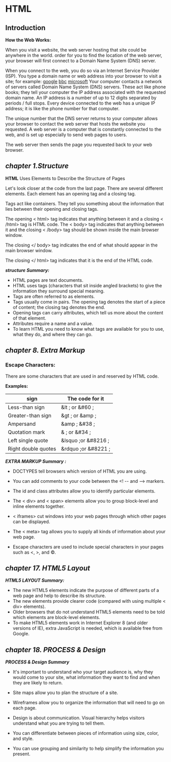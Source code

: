 # HTML

## __Introduction__

__How the Web Works:__

When you visit a website, the web server hosting that site could be anywhere in the world. 
order for you to find the location of the web server, your browser will first connect to a Domain Name System (DNS) server.

When you connect to the web,
you do so via an Internet Service
Provider (ISP). You type a
domain name or web address
into your browser to visit a site;
for example:
[google](http://google.com)
[bbc](http://bbc.co.uk.com)
[microsoft](http://microsoft.com.)
Your computer contacts a network of servers called Domain Name System (DNS) servers. These act like phone
books; they tell your computer
the IP address associated with
the requested domain name.
An IP address is a number
of up to 12 digits separated
by periods / full stops. Every
device connected to the web
has a unique IP address; it is
like the phone number for that
computer.

The unique number that the
DNS server returns to your
computer allows your browser
to contact the web server
that hosts the website you
requested. A web server is a
computer that is constantly
connected to the web, and is set
up especially to send web pages
to users.

The web server then sends the
page you requested back to your
web browser.

## *__chapter 1.Structure__*
**HTML** Uses Elements
to Describe the Structure of Pages

Let's look closer at the code from the last page.
There are several different elements. Each
element has an opening tag and a closing tag.

Tags act like containers. They tell you
something about the information that lies
between their opening and closing tags.

The opening < html> tag indicates that anything between it and a closing < /html> tag is HTML code.
The < body> tag indicates that anything between it and the closing
< /body> tag should be shown inside the main browser window.

The closing </ body> tag indicates the end of what should appear in the main browser window.

The closing </ html> tag indicates that it is the end of the HTML code.

_**structure Summary:**_
* HTML pages are text documents.
* HTML uses tags (characters that sit inside angled
brackets) to give the information they surround special
meaning.
* Tags are often referred to as elements.
* Tags usually come in pairs. The opening tag denotes
the start of a piece of content; the closing tag denotes
the end.
* Opening tags can carry attributes, which tell us more
about the content of that element.
* Attributes require a name and a value.
* To learn HTML you need to know what tags are
available for you to use, what they do, and where they
can go.

## *__chapter 8. Extra Markup__*

### __Escape Characters:__
There are some characters that are used in
and reserved by HTML code. 

__Examples:__

|sign   |The code for it|
|-------|------------|
|Less-than sign| &lt ; or &#60 ;|
|Greater-than sign|&gt ; or &amp ;|
| Ampersand|&amp ; &#38 ;|
| Quotation mark |& ; or &#34 ;|
| Left single quote |&lsquo ;or &#8216 ; |
| Right double quotes |&rdquo ;or &#8221 ;|

__*EXTRA MARKUP Summary :*__
* DOCTYPES tell browsers which version of HTML you
are using.

* You can add comments to your code between the
<! -- and --> markers.

* The id and class attributes allow you to identify
particular elements.

* The < div> and < span> elements allow you to group
block-level and inline elements together.
* < iframes> cut windows into your web pages through
which other pages can be displayed.
* The < meta> tag allows you to supply all kinds of
information about your web page.
* Escape characters are used to include special
characters in your pages such as <, >, and ©.

## *__chapter 17. HTML5 Layout__*


__*HTML5 LAYOUT Summary:*__

* The new HTML5 elements indicate the purpose of
different parts of a web page and help to describe
its structure. 
* The new elements provide clearer code (compared
with using multiple < div> elements).
*  Older browsers that do not understand HTML5
elements need to be told which elements are
block-level elements.
* To make HTML5 elements work in Internet Explorer 8
(and older versions of IE), extra JavaScript is needed,
which is available free from Google.

## *__chapter 18. PROCESS & Design__*

__*PROCESS & Design Summary*__ 


* It's important to understand who your target audience
is, why they would come to your site, what information
they want to find and when they are likely to return.

*  Site maps allow you to plan the structure of a site.
* Wireframes allow you to organize the information that
will need to go on each page.
* Design is about communication. Visual hierarchy helps
visitors understand what you are trying to tell them.
* You can differentiate between pieces of information
using size, color, and style.
* You can use grouping and similarity to help simplify
the information you present.






